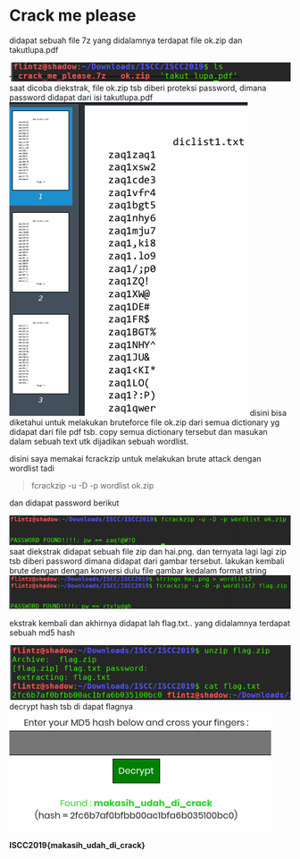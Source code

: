 # Crack me please

didapat sebuah file 7z yang didalamnya terdapat file ok.zip dan takutlupa.pdf

<img src="img/1.png"/>
saat dicoba diekstrak, file ok.zip tsb diberi proteksi password,
dimana password didapat dari isi takutlupa.pdf

<img src="img/2.png"/>
disini bisa diketahui untuk melakukan bruteforce file ok.zip dari semua dictionary yg didapat dari file pdf tsb.
copy semua dictionary tersebut dan masukan dalam sebuah text utk dijadikan sebuah wordlist.

disini saya memakai fcrackzip untuk melakukan brute attack dengan wordlist tadi
> fcrackzip -u -D -p wordlist ok.zip

dan didapat password berikut

<img src="img/3.png"/>
saat diekstrak didapat sebuah file zip dan hai.png. 
dan ternyata lagi lagi zip tsb diberi password dimana didapat dari gambar tersebut.
lakukan kembali brute dengan dengan konversi dulu file gambar kedalam format string


<img src="img/4.png"/>

ekstrak kembali dan akhirnya didapat lah flag.txt..
yang didalamnya terdapat sebuah md5 hash

<img src="img/5.png"/>
 decrypt hash tsb di dapat flagnya
 
 <img src="img/6.png"/>


**ISCC2019{makasih_udah_di_crack}**





